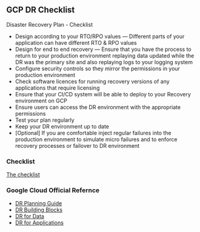 ## GCP DR Checklist
Disaster Recovery Plan - Checklist

- Design according to your RTO/RPO values — Different parts of your application can have different RTO & RPO values
- Design for end to end recovery — Ensure that you have the process to return to your production environment replaying data updated while the DR was the primary site and also replaying logs to your logging system
- Configure security controls so they mirror the permissions in your production environment
- Check software licences for running recovery versions of any applications that require licensing
- Ensure that your CI/CD system will be able to deploy to your Recovery environment on GCP
- Ensure users can access the DR environment with the appropriate permissions
- Test your plan regularly
- Keep your DR environment up to date
- [Optional] If you are comfortable inject regular failures into the production environment to simulate micro failures and to enforce recovery processes or failover to DR environment

### Checklist 

[The checklist](Checklist.csv)



### Google Cloud Official Refernce

- [DR Planning Guide](https://cloud.google.com/solutions/dr-scenarios-planning-guide)
- [DR Building Blocks](https://cloud.google.com/solutions/dr-scenarios-building-blocks)
- [DR for Data](https://cloud.google.com/solutions/dr-scenarios-for-data)
- [DR for Applications](https://cloud.google.com/solutions/dr-scenarios-for-applications)
